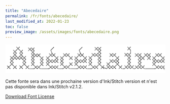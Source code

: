 ```yaml
---
title: "Abecedaire"
permalink: /fr/fonts/abecedaire/
last_modified_at: 2022-01-23
toc: false
preview_image: /assets/images/fonts/abecedaire.png
---
```

![Abecedaire](/assets/images/fonts/abecedaire.png)

Cette fonte sera dans une prochaine version d'Ink/Stitch version et n'est pas disponible dans Ink/Stitch v2.1.2.


[Download Font License](https://github.com/inkstitch/inkstitch/tree/main/fonts/abecedaire/LICENSE)
